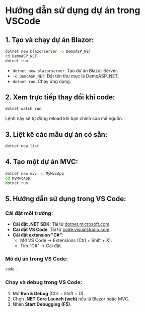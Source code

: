# Hướng dẫn sử dụng dự án trong VSCode

## 1. Tạo và chạy dự án Blazor:
```sh
dotnet new blazorserver -o DemoASP_NET
cd DemoASP_NET
dotnet run
```
- `dotnet new blazorserver`: Tạo dự án Blazor Server.
- `-o DemoASP_NET`: Đặt tên thư mục là DemoASP_NET.
- `dotnet run`: Chạy ứng dụng.

## 2. Xem trực tiếp thay đổi khi code:
```sh
dotnet watch run
```
Lệnh này sẽ tự động reload khi bạn chỉnh sửa mã nguồn.

## 3. Liệt kê các mẫu dự án có sẵn:
```sh
dotnet new list
```

## 4. Tạo một dự án MVC:
```sh
dotnet new mvc -o MyMvcApp
cd MyMvcApp
dotnet run
```

## 5. Hướng dẫn sử dụng trong VS Code:
### Cài đặt môi trường:
- **Cài đặt .NET SDK**: Tải từ [dotnet.microsoft.com](https://dotnet.microsoft.com).
- **Cài đặt VS Code**: Tải từ [code.visualstudio.com](https://code.visualstudio.com).
- **Cài đặt extension "C#"**:
  - Mở VS Code → Extensions (Ctrl + Shift + X).
  - Tìm "C#" → Cài đặt.

### Mở dự án trong VS Code:
```sh
code .
```

### Chạy và debug trong VS Code:
1. Mở **Run & Debug** (Ctrl + Shift + D).
2. Chọn **.NET Core Launch (web)** nếu là Blazor hoặc MVC.
3. Nhấn **Start Debugging (F5)**.

